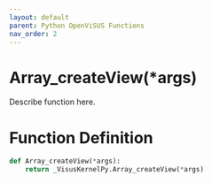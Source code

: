 ```yaml
---
layout: default
parent: Python OpenViSUS Functions
nav_order: 2
---
```


# Array_createView(*args)

Describe function here.

# Function Definition

```python
def Array_createView(*args):
    return _VisusKernelPy.Array_createView(*args)
```
